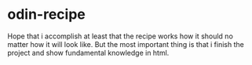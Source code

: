 # odin-recipe
Hope that i accomplish at least that the recipe works how it should no matter how it will look like.
But the most important thing is that i finish the project and show fundamental knowledge in html.
